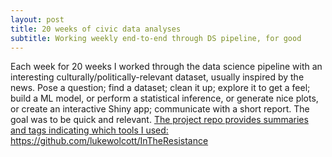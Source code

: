 ```yaml
---
layout: post
title: 20 weeks of civic data analyses
subtitle: Working weekly end-to-end through DS pipeline, for good
---
```


Each week for 20 weeks I worked through the data science pipeline with
an interesting culturally/politically-relevant dataset, usually
inspired by the news.  Pose a question; find a dataset; clean it up;
explore it to get a feel; build a ML model, or perform a statistical
inference, or generate nice plots, or create an interactive Shiny app;
communicate with a short report.  The goal was to be quick and
relevant.  [The project repo provides summaries and tags indicating which tools
I used:](https://github.com/lukewolcott/InTheResistance) https://github.com/lukewolcott/InTheResistance
